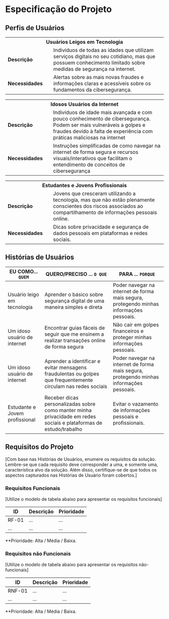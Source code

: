 # Especificação do Projeto

## Perfis de Usuários
<table>
<tbody>
<tr align=center>
<th colspan="2"> Usuários Leigos em Tecnologia </th>
</tr>
<tr>
<td width="150px"><b>Descrição</b></td>
<td width="600px">Indivíduos de todas as idades que utilizam serviços digitais no seu cotidiano, mas que possuem conhecimento limitado sobre medidas de segurança na internet.</td>
</tr>
<tr>
<td><b>Necessidades</b></td>
<td>Alertas sobre as mais novas fraudes e informações claras e acessíveis sobre os fundamentos da cibersegurança.</td>
</tr>
</tbody>
</table>
<table>
<tbody>
<tr align=center>
<th colspan="2"> Idosos Usuários da Internet </th>
</tr>
<tr>
<td width="150px"><b>Descrição</b></td>
<td width="600px">Indivíduos de idade mais avançada e com pouco conhecimento de cibersegurança. Podem ser mais vulneráveis a golpes e fraudes devido à falta de experiência com práticas maliciosas na internet</td>
</tr>
<tr>
<td><b>Necessidades</b></td>
<td>Instruções simplificadas de como navegar na internet de forma segura e recursos visuais/interativos que facilitam o entendimento de conceitos de cibersegurança</td>
</tr>
</tbody>
</table>
<table>
<tbody>
<tr align=center>
<th colspan="2"> Estudantes e Jovens Profissionais
 </th>
</tr>
<tr>
<td width="150px"><b>Descrição</b></td>
<td width="600px">Jovens que cresceram utilizando a tecnologia, mas que não estão plenamente conscientes dos riscos associados ao compartilhamento de informações pessoais online.</td>
</tr>
<tr>
<td><b>Necessidades</b></td>
<td>Dicas sobre privacidade e segurança de dados pessoais em plataformas e redes sociais.</td>
</tr>
</tbody>
</table>


## Histórias de Usuários

|EU COMO... `QUEM`   | QUERO/PRECISO ... `O QUE` |PARA ... `PORQUE`                 |
|--------------------|---------------------------|----------------------------------|
|Usuário leigo em tecnologia|Aprender o básico sobre segurança digital de uma maneira simples e direta| Poder navegar na internet de forma mais segura, protegendo minhas informações pessoais.|
|Um idoso usuário de internet|Encontrar guias fáceis de seguir que me ensinem a realizar transações online de forma segura|Não cair em golpes financeiros e proteger minhas informações pessoais.|
|Um idoso usuário de internet|Aprender a identificar e evitar mensagens fraudulentas ou golpes que frequentemente circulam nas redes sociais| Poder navegar na internet de forma mais segura, protegendo minhas informações pessoais.|
|Estudante e Jovem profissional|Receber dicas personalizadas sobre como manter minha privacidade em redes sociais e plataformas de estudo/trabalho|Evitar o vazamento de informações pessoais e profissionais.|
  
## Requisitos do Projeto

[Com base nas Histórias de Usuários, enumere os requisitos da solução. Lembre-se que cada requisito deve corresponder a uma, e somente uma, característica alvo da solução. Além disso, certifique-se de que todos os aspectos capturados nas Histórias de Usuário foram cobertos.]

### Requisitos Funcionais

[Utilize o modelo de tabela abaixo para apresentar os requisitos funcionais]

|ID    | Descrição                | Prioridade |
|-------|---------------------------------|----|
| RF-01 |  ...                    | ...   | 
|  ...  |  ...                    | ...   |

**Prioridade: Alta / Média / Baixa. 

### Requisitos não Funcionais

[Utilize o modelo de tabela abaixo para apresentar os requisitos não-funcionais]

|ID      | Descrição               |Prioridade |
|--------|-------------------------|----|
| RNF-01 |  ...                    | ...   | 
| ...    |  ...                    | ...   | 

**Prioridade: Alta / Média / Baixa. 

